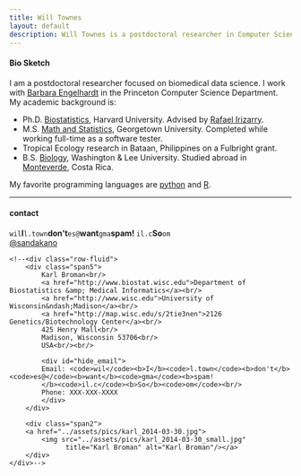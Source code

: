 ```yaml
---
title: Will Townes
layout: default
description: Will Townes is a postdoctoral researcher in Computer Science at Princeton University
---
```


#### Bio Sketch
I am a postdoctoral researcher focused on biomedical data science. I work with [Barbara Engelhardt](http://beehive.cs.princeton.edu/) in the Princeton Computer Science Department. My academic background is:

* Ph.D. [Biostatistics](https://www.hsph.harvard.edu/biostatistics/), Harvard University. Advised by [Rafael Irizarry](http://rafalab.dfci.harvard.edu/).
* M.S. [Math and Statistics](http://mathstat.georgetown.edu/), Georgetown University. Completed while working full-time as a software tester.
* Tropical Ecology research in Bataan, Philippines on a Fulbright grant.
* B.S. [Biology](http://www.wlu.edu/biology-department), Washington &amp; Lee University. Studied abroad in [Monteverde](http://www.ciee.org/study-abroad/costa-rica/monteverde/tropical-ecology-conservation/), Costa Rica.

My favorite programming languages are [python](https://www.python.org/) and [R](https://www.r-project.org/).

<!--[Curriculum Vitae ![CV as pdf](static/pdf-icon.png)]({{ BASE_PATH }}/static/Townes_curriculum_vitae.pdf)

[orcid](http://orcid.org): [0000-0002-4914-6671](http://orcid.org/0000-0002-4914-6671)-->

---

<div class="container">
<h4><a name="contact"></a>contact</h4>
    <div id="hide_email">
            <code>wil</code><b>I</b><code>l.town</code><b>don't</b><code>es@</code><b>want</b><code>gma</code><b>spam!
            </b><code>il.c</code><b>So</b><code>om</code><br/>
            </div>
    <div id="twitter">
    <a href="https://twitter.com/sandakano">@sandakano</a>
    </div>

            
    <!--<div class="row-fluid">
        <div class="span5">
            Karl Broman<br/>
            <a href="http://www.biostat.wisc.edu">Department of Biostatistics &amp; Medical Informatics</a><br/>
            <a href="http://www.wisc.edu">University of Wisconsin&ndash;Madison</a><br/>
            <a href="http://map.wisc.edu/s/2tie3nen">2126 Genetics/Biotechnology Center</a><br/>
            425 Henry Mall<br/>
            Madison, Wisconsin 53706<br/>
            USA<br/><br/>

            <div id="hide_email">
            Email: <code>wil</code><b>I</b><code>l.town</code><b>don't</b><code>es@</code><b>want</b><code>gma</code><b>spam!
            </b><code>il.c</code><b>So</b><code>om</code><br/>
            Phone: XXX-XXX-XXXX
            </div>
        </div>

        <div class="span2">
        <a href="../assets/pics/karl_2014-03-30.jpg">
            <img src="../assets/pics/karl_2014-03-30_small.jpg"
                  title="Karl Broman" alt="Karl Broman"/></a>
        </div>
    </div>-->
</div>

